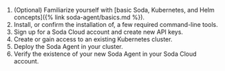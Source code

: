 1. (Optional) Familiarize yourself with [basic Soda, Kubernetes, and Helm concepts]({% link soda-agent/basics.md %}). 
2. Install, or confirm the installation of, a few required command-line tools.
3. Sign up for a Soda Cloud account and create new API keys.
4. Create or gain access to an existing Kubernetes cluster.
5. Deploy the Soda Agent in your cluster.  
6. Verify the existence of your new Soda Agent in your Soda Cloud account.